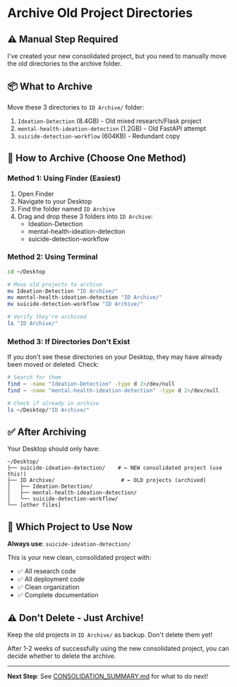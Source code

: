 # Archive Old Project Directories

## ⚠️ Manual Step Required

I've created your new consolidated project, but you need to manually move the old directories to the archive folder.

## 📦 What to Archive

Move these 3 directories to `ID Archive/` folder:

1. `Ideation-Detection` (8.4GB) - Old mixed research/Flask project
2. `mental-health-ideation-detection` (1.2GB) - Old FastAPI attempt
3. `suicide-detection-workflow` (604KB) - Redundant copy

## 🔧 How to Archive (Choose One Method)

### Method 1: Using Finder (Easiest)

1. Open Finder
2. Navigate to your Desktop
3. Find the folder named `ID Archive`
4. Drag and drop these 3 folders into `ID Archive`:
   - Ideation-Detection
   - mental-health-ideation-detection
   - suicide-detection-workflow

### Method 2: Using Terminal

```bash
cd ~/Desktop

# Move old projects to archive
mv Ideation-Detection "ID Archive/"
mv mental-health-ideation-detection "ID Archive/"
mv suicide-detection-workflow "ID Archive/"

# Verify they're archived
ls "ID Archive/"
```

### Method 3: If Directories Don't Exist

If you don't see these directories on your Desktop, they may have already been moved or deleted. Check:

```bash
# Search for them
find ~ -name "Ideation-Detection" -type d 2>/dev/null
find ~ -name "mental-health-ideation-detection" -type d 2>/dev/null

# Check if already in archive
ls ~/Desktop/"ID Archive/"
```

## ✅ After Archiving

Your Desktop should only have:

```
~/Desktop/
├── suicide-ideation-detection/    # ← NEW consolidated project (use this!)
├── ID Archive/                     # ← OLD projects (archived)
│   ├── Ideation-Detection/
│   ├── mental-health-ideation-detection/
│   └── suicide-detection-workflow/
└── [other files]
```

## 🎯 Which Project to Use Now

**Always use**: `suicide-ideation-detection/`

This is your new clean, consolidated project with:
- ✅ All research code
- ✅ All deployment code
- ✅ Clean organization
- ✅ Complete documentation

## ⚠️ Don't Delete - Just Archive!

Keep the old projects in `ID Archive/` as backup. Don't delete them yet!

After 1-2 weeks of successfully using the new consolidated project, you can decide whether to delete the archive.

---

**Next Step**: See [CONSOLIDATION_SUMMARY.md](CONSOLIDATION_SUMMARY.md) for what to do next!
